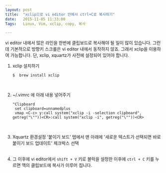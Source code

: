 ```yaml
---
layout: post
title:  "xclip으로 vi editor 안에서 ctrl+C로 복사하기"
date:   2015-11-05 11:33:00
Tags:   Linux, Vim, xclip, copy, 복사

---
```



vi editor 내에서 많은 라인을 한번에 클립보드로 복사해야 될 일이 많이 있습니다. 그런데 기본적으로 방향키 스크롤은 vi editor 내에서 동작하지 않죠. 그래서 xclip을 이용하여 가능합니다. 단, xclip, xquartz가 사전에 설정되어 있어야 합니다.

1. xclip 설치하기     

   ```
   $  brew install xclip
   ```
<br>

2. ~/.vimrc 에 아래 내용 넣어주기  

	```
	"Clipboard
	 set clipboard=unnamedplus
	 vmap <C-c> y:call system("xclip -i -selection clipboard", getreg("\""))<CR>:call system("xclip -i", getreg("\""))<CR>
	```
<br>

3. Xquartz 환경설정 '붙이기 보드' 탭에서 맨 아래에 '새로운 텍스트가 선택되면 바로 붙이기 보드 업데이트' 체크박스 선택
<br><br>


4. 그 이후에 vi editor에서 `shift + V` 키로 블럭을 설정한 이후에 `ctrl + C` 키를 누르면 맥의 클립보드에 복사가 이루어 집니다.
